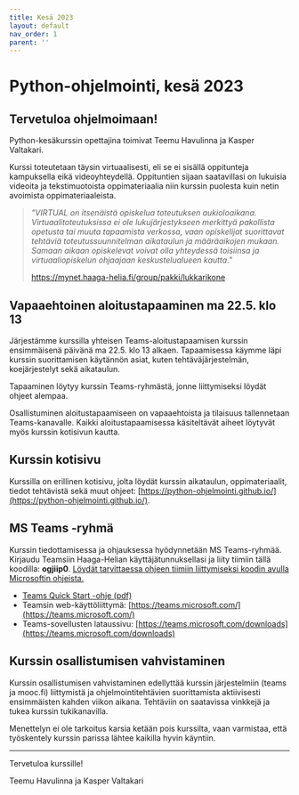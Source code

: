 ```yaml
---
title: Kesä 2023
layout: default
nav_order: 1
parent: ''
---
```


# Python-ohjelmointi, kesä 2023


## Tervetuloa ohjelmoimaan!

Python-kesäkurssin opettajina toimivat Teemu Havulinna ja Kasper Valtakari.

Kurssi toteutetaan täysin virtuaalisesti, eli se ei sisällä oppitunteja kampuksella eikä videoyhteydellä. Oppituntien sijaan saatavillasi on lukuisia videoita ja tekstimuotoista oppimateriaalia niin kurssin puolesta kuin netin avoimista oppimateriaaleista.

> *"VIRTUAL on itsenäistä opiskelua toteutuksen aukioloaikana. Virtuaalitoteutuksissa ei ole lukujärjestykseen merkittyä pakollista opetusta tai muuta tapaamista verkossa, vaan opiskelijat suorittavat tehtäviä toteutussuunnitelman aikataulun ja määräaikojen mukaan. Samaan aikaan opiskelevat voivat olla yhteydessä toisiinsa ja virtuaaliopiskelun ohjaajaan keskustelualueen kautta."*
>
> https://mynet.haaga-helia.fi/group/pakki/lukkarikone


## Vapaaehtoinen aloitustapaaminen ma 22.5. klo 13

Järjestämme kurssilla yhteisen Teams-aloitustapaamisen kurssin ensimmäisenä päivänä ma 22.5. klo 13 alkaen. Tapaamisessa käymme läpi kurssin suorittamisen käytännön asiat, kuten tehtäväjärjestelmän, koejärjestelyt sekä aikataulun.

Tapaaminen löytyy kurssin Teams-ryhmästä, jonne liittymiseksi löydät ohjeet alempaa.

Osallistuminen aloitustapaamiseen on vapaaehtoista ja tilaisuus tallennetaan Teams-kanavalle. Kaikki aloitustapaamisessa käsiteltävät aiheet löytyvät myös kurssin kotisivun kautta.


## Kurssin kotisivu

Kurssilla on erillinen kotisivu, jolta löydät kurssin aikataulun, oppimateriaalit, tiedot tehtävistä sekä muut ohjeet: [https://python-ohjelmointi.github.io/](https://python-ohjelmointi.github.io/).


## MS Teams -ryhmä

Kurssin tiedottamisessa ja ohjauksessa hyödynnetään MS Teams-ryhmää. Kirjaudu Teamsiin Haaga-Helian käyttäjätunnuksellasi ja liity tiimiin tällä koodilla: **ogjiip0**. [Löydät tarvittaessa ohjeen tiimiin liittymiseksi koodin avulla Microsoftin ohjeista.](https://support.office.com/en-us/article/use-a-link-or-code-to-join-a-team-c957af50-df15-46e3-b5c4-067547b64548)

* [Teams Quick Start -ohje (pdf)](https://download.microsoft.com/download/2/b/3/2b3f5c6c-2ca9-4305-a0a3-0f6080c27ca8/EDU_QuickStartGuide_Students.pdf)
* Teamsin web-käyttöliittymä: [https://teams.microsoft.com/](https://teams.microsoft.com/)
* Teams-sovellusten lataussivu: [https://teams.microsoft.com/downloads](https://teams.microsoft.com/downloads)


## Kurssin osallistumisen vahvistaminen

Kurssin osallistumisen vahvistaminen edellyttää kurssin järjestelmiin (teams ja mooc.fi) liittymistä ja ohjelmointitehtävien suorittamista aktiivisesti ensimmäisten kahden viikon aikana. Tehtäviin on saatavissa vinkkejä ja tukea kurssin tukikanavilla.

Menettelyn ei ole tarkoitus karsia ketään pois kurssilta, vaan varmistaa, että työskentely kurssin parissa lähtee kaikilla hyvin käyntiin.

---

Tervetuloa kurssille!

Teemu Havulinna ja Kasper Valtakari